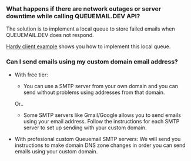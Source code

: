 ### What happens if there are network outages or server downtime while calling QUEUEMAIL.DEV API?

The solution is to implement a local queue to store failed emails when QUEUEMAIL.DEV does not respond.

[Hardy client example](examples-hardyservice.md) shows you how to implement this local queue.


### Can I send emails using my custom domain email address?

* With free tier: 
    - You can use a SMTP server from your own domain and you can send without problems using addresses from that domain.

    Or..

    - Some SMTP servers like Gmail/Google allows you to send emails using your email address. Follow the instructions for each SMTP server to set up sending with your custom domain.

* With profesional custom Queuemail SMTP servers: We will send you instructions to make domain DNS zone changes in order you can send emails using your custom domain.

